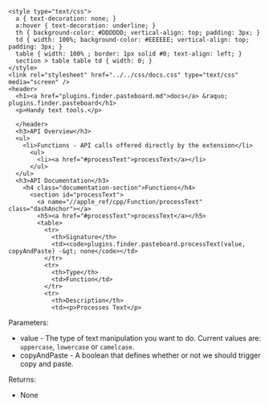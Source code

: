     <style type="text/css">
      a { text-decoration: none; }
      a:hover { text-decoration: underline; }
      th { background-color: #DDDDDD; vertical-align: top; padding: 3px; }
      td { width: 100%; background-color: #EEEEEE; vertical-align: top; padding: 3px; }
      table { width: 100% ; border: 1px solid #0; text-align: left; }
      section > table table td { width: 0; }
    </style>
    <link rel="stylesheet" href="../../css/docs.css" type="text/css" media="screen" />
    <header>
      <h1><a href="plugins.finder.pasteboard.md">docs</a> &raquo; plugins.finder.pasteboard</h1>
      <p>Handy text tools.</p>

      </header>
      <h3>API Overview</h3>
      <ul>
        <li>Functions - API calls offered directly by the extension</li>
          <ul>
            <li><a href="#processText">processText</a></li>
          </ul>
      </ul>
      <h3>API Documentation</h3>
        <h4 class="documentation-section">Functions</h4>
          <section id="processText">
            <a name="//apple_ref/cpp/Function/processText" class="dashAnchor"></a>
            <h5><a href="#processText">processText</a></h5>
            <table>
              <tr>
                <th>Signature</th>
                <td><code>plugins.finder.pasteboard.processText(value, copyAndPaste) -&gt; none</code></td>
              </tr>
              <tr>
                <th>Type</th>
                <td>Function</td>
              </tr>
              <tr>
                <th>Description</th>
                <td><p>Processes Text</p>
<p>Parameters:</p>
<ul>
<li>value - The type of text manipulation you want to do. Current values are: <code>uppercase</code>, <code>lowercase</code> or <code>camelcase</code>.</li>
<li>copyAndPaste - A boolean that defines whether or not we should trigger copy and paste.</li>
</ul>
<p>Returns:</p>
<ul>
<li>None</li>
</ul>
</td>
              </tr>
            </table>
          </section>
